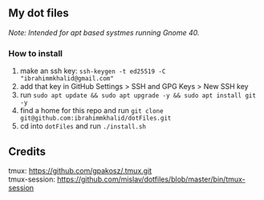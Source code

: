 
## My dot files

*Note: Intended for apt based systmes running Gnome 40.*

### How to install
1. make an ssh key: `ssh-keygen -t ed25519 -C "ibrahimmkhalid@gmail.com"`
2. add that key in GitHub Settings > SSH and GPG Keys > New SSH key
3. run `sudo apt update && sudo apt upgrade -y && sudo apt install git -y`
4. find a home for this repo and run `git clone git@github.com:ibrahimmkhalid/dotFiles.git`
5. cd into `dotFiles` and run `./install.sh`

## Credits 
tmux: https://github.com/gpakosz/.tmux.git  
tmux-session: https://github.com/mislav/dotfiles/blob/master/bin/tmux-session  
